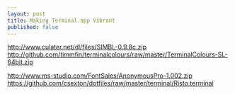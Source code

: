 ```yaml
---
layout: post
title: Making Terminal.app Vibrant
published: false
---
```


http://www.culater.net/dl/files/SIMBL-0.9.8c.zip
http://github.com/timmfin/terminalcolours/raw/master/TerminalColours-SL-64bit.zip

http://www.ms-studio.com/FontSales/AnonymousPro-1.002.zip
https://github.com/csexton/dotfiles/raw/master/terminal/Risto.terminal

